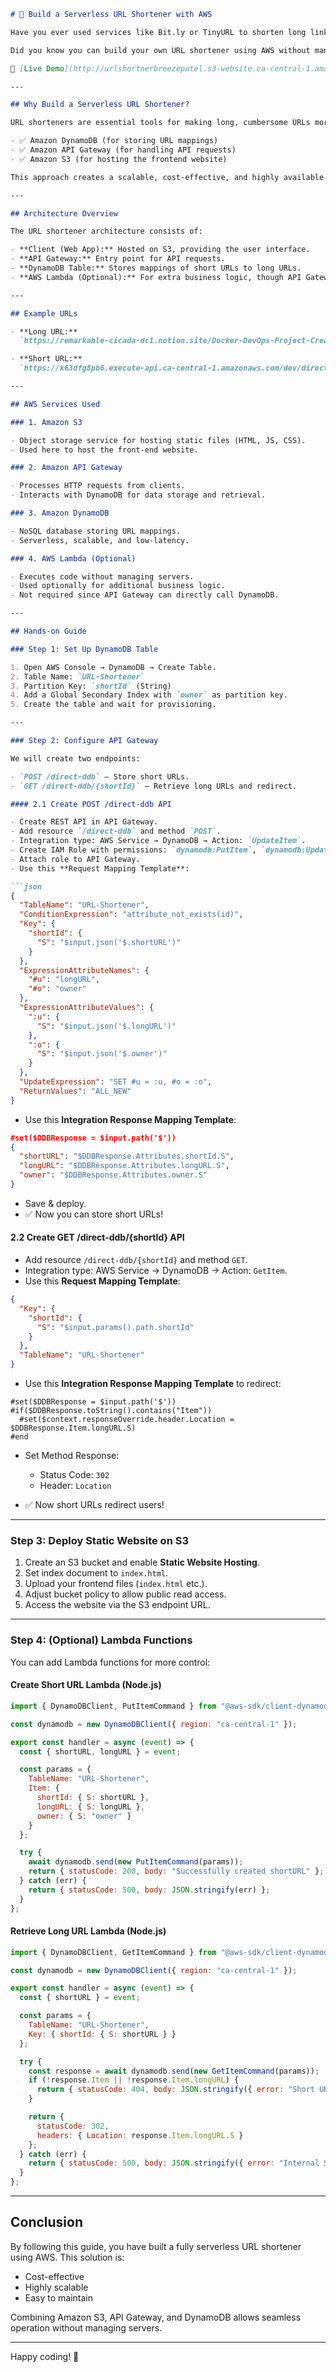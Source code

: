 ````markdown
# 🚀 Build a Serverless URL Shortener with AWS

Have you ever used services like Bit.ly or TinyURL to shorten long links? These tools transform lengthy URLs into short, easy-to-share links while tracking clicks and user engagement.

Did you know you can build your own URL shortener using AWS without managing any servers?

🔗 [Live Demo](http://urlshortnerbreezepatel.s3-website.ca-central-1.amazonaws.com/)

---

## Why Build a Serverless URL Shortener?

URL shorteners are essential tools for making long, cumbersome URLs more manageable. With AWS, we can build a fully serverless URL shortener using services such as:

- ✅ Amazon DynamoDB (for storing URL mappings)  
- ✅ Amazon API Gateway (for handling API requests)  
- ✅ Amazon S3 (for hosting the frontend website)  

This approach creates a scalable, cost-effective, and highly available service without managing infrastructure.

---

## Architecture Overview

The URL shortener architecture consists of:

- **Client (Web App):** Hosted on S3, providing the user interface.  
- **API Gateway:** Entry point for API requests.  
- **DynamoDB Table:** Stores mappings of short URLs to long URLs.  
- **AWS Lambda (Optional):** For extra business logic, though API Gateway can interact directly with DynamoDB.  

---

## Example URLs

- **Long URL:**  
  `https://remarkable-cicada-dc1.notion.site/Docker-DevOps-Project-Create-a-Game-using-Docker-and-Deploy-to-AWS-Cloud-d7d287056241428d8cf011e51bb35970`  

- **Short URL:**  
  `https://k63dfg8pb6.execute-api.ca-central-1.amazonaws.com/dev/direct-ddb/vkjBrS`  

---

## AWS Services Used

### 1. Amazon S3

- Object storage service for hosting static files (HTML, JS, CSS).  
- Used here to host the front-end website.  

### 2. Amazon API Gateway

- Processes HTTP requests from clients.  
- Interacts with DynamoDB for data storage and retrieval.  

### 3. Amazon DynamoDB

- NoSQL database storing URL mappings.  
- Serverless, scalable, and low-latency.  

### 4. AWS Lambda (Optional)

- Executes code without managing servers.  
- Used optionally for additional business logic.  
- Not required since API Gateway can directly call DynamoDB.  

---

## Hands-on Guide

### Step 1: Set Up DynamoDB Table

1. Open AWS Console → DynamoDB → Create Table.  
2. Table Name: `URL-Shortener`  
3. Partition Key: `shortId` (String)  
4. Add a Global Secondary Index with `owner` as partition key.  
5. Create the table and wait for provisioning.  

---

### Step 2: Configure API Gateway

We will create two endpoints:

- `POST /direct-ddb` — Store short URLs.  
- `GET /direct-ddb/{shortId}` — Retrieve long URLs and redirect.  

#### 2.1 Create POST /direct-ddb API

- Create REST API in API Gateway.  
- Add resource `/direct-ddb` and method `POST`.  
- Integration type: AWS Service → DynamoDB → Action: `UpdateItem`.  
- Create IAM Role with permissions: `dynamodb:PutItem`, `dynamodb:UpdateItem`.  
- Attach role to API Gateway.  
- Use this **Request Mapping Template**:

```json
{
  "TableName": "URL-Shortener",
  "ConditionExpression": "attribute_not_exists(id)",
  "Key": {
    "shortId": {
      "S": "$input.json('$.shortURL')"
    }
  },
  "ExpressionAttributeNames": {
    "#u": "longURL",
    "#o": "owner"
  },
  "ExpressionAttributeValues": {
    ":u": {
      "S": "$input.json('$.longURL')"
    },
    ":o": {
      "S": "$input.json('$.owner')"
    }
  },
  "UpdateExpression": "SET #u = :u, #o = :o",
  "ReturnValues": "ALL_NEW"
}
````

* Use this **Integration Response Mapping Template**:

```json
#set($DDBResponse = $input.path('$'))
{
  "shortURL": "$DDBResponse.Attributes.shortId.S",
  "longURL": "$DDBResponse.Attributes.longURL.S",
  "owner": "$DDBResponse.Attributes.owner.S"
}
```

* Save & deploy.
* ✅ Now you can store short URLs!

#### 2.2 Create GET /direct-ddb/{shortId} API

* Add resource `/direct-ddb/{shortId}` and method `GET`.
* Integration type: AWS Service → DynamoDB → Action: `GetItem`.
* Use this **Request Mapping Template**:

```json
{
  "Key": {
    "shortId": {
      "S": "$input.params().path.shortId"
    }
  },
  "TableName": "URL-Shortener"
}
```

* Use this **Integration Response Mapping Template** to redirect:

```velocity
#set($DDBResponse = $input.path('$'))
#if($DDBResponse.toString().contains("Item"))
  #set($context.responseOverride.header.Location = $DDBResponse.Item.longURL.S)
#end
```

* Set Method Response:

  * Status Code: `302`
  * Header: `Location`
* ✅ Now short URLs redirect users!

---

### Step 3: Deploy Static Website on S3

1. Create an S3 bucket and enable **Static Website Hosting**.
2. Set index document to `index.html`.
3. Upload your frontend files (`index.html` etc.).
4. Adjust bucket policy to allow public read access.
5. Access the website via the S3 endpoint URL.

---

### Step 4: (Optional) Lambda Functions

You can add Lambda functions for more control:

#### Create Short URL Lambda (Node.js)

```javascript
import { DynamoDBClient, PutItemCommand } from "@aws-sdk/client-dynamodb";

const dynamodb = new DynamoDBClient({ region: "ca-central-1" });

export const handler = async (event) => {
  const { shortURL, longURL } = event;

  const params = {
    TableName: "URL-Shortener",
    Item: {
      shortId: { S: shortURL },
      longURL: { S: longURL },
      owner: { S: "owner" }
    }
  };

  try {
    await dynamodb.send(new PutItemCommand(params));
    return { statusCode: 200, body: "Successfully created shortURL" };
  } catch (err) {
    return { statusCode: 500, body: JSON.stringify(err) };
  }
};
```

#### Retrieve Long URL Lambda (Node.js)

```javascript
import { DynamoDBClient, GetItemCommand } from "@aws-sdk/client-dynamodb";

const dynamodb = new DynamoDBClient({ region: "ca-central-1" });

export const handler = async (event) => {
  const { shortURL } = event;

  const params = {
    TableName: "URL-Shortener",
    Key: { shortId: { S: shortURL } }
  };

  try {
    const response = await dynamodb.send(new GetItemCommand(params));
    if (!response.Item || !response.Item.longURL) {
      return { statusCode: 404, body: JSON.stringify({ error: "Short URL not found" }) };
    }

    return {
      statusCode: 302,
      headers: { Location: response.Item.longURL.S }
    };
  } catch (err) {
    return { statusCode: 500, body: JSON.stringify({ error: "Internal Server Error" }) };
  }
};
```

---

## Conclusion

By following this guide, you have built a fully serverless URL shortener using AWS. This solution is:

* Cost-effective
* Highly scalable
* Easy to maintain

Combining Amazon S3, API Gateway, and DynamoDB allows seamless operation without managing servers.

---

Happy coding! 🚀

```

